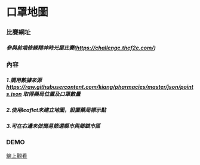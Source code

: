 # 口罩地圖
### 比賽網址
##### 參與前端修練精神時光屋比賽(https://challenge.thef2e.com/)
### 內容
##### 1.調用數據來源 https://raw.githubusercontent.com/kiang/pharmacies/master/json/points.json 取得藥局位置及口罩數量
##### 2.使用leaflet來建立地圖，設置藥局標示點
##### 3.可在右邊來做簡易篩選縣市與鄉鎮市區
### DEMO
[線上觀看](https://virtools.github.io/MASKMAP/)


